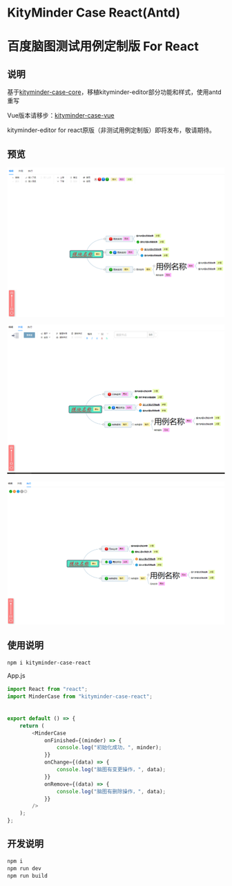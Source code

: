 KityMinder Case React(Antd)
==========

百度脑图测试用例定制版 For React
==========

## 说明
基于[kityminder-case-core](https://github.com/liangalien/kityminder-case-core)，移植kityminder-editor部分功能和样式，使用antd重写

Vue版本请移步：[kityminder-case-vue](https://github.com/liangalien/kityminder-case-vue)

kityminder-editor for react原版（非测试用例定制版）即将发布，敬请期待。


## 预览
[![](https://github.com/liangalien/kityminder-case-react/blob/3fa74142c64c9cd1cf47e82ce855686f4f75a856/src/images/s1.png)](https://github.com/liangalien/kityminder-case-react/blob/3fa74142c64c9cd1cf47e82ce855686f4f75a856/src/images/s1.png)

[![](https://github.com/liangalien/kityminder-case-react/blob/3fa74142c64c9cd1cf47e82ce855686f4f75a856/src/images/s2.png)](https://github.com/liangalien/kityminder-case-react/blob/3fa74142c64c9cd1cf47e82ce855686f4f75a856/src/images/s2.png)

[![](https://github.com/liangalien/kityminder-case-react/blob/3fa74142c64c9cd1cf47e82ce855686f4f75a856/src/images/s3.png)](https://github.com/liangalien/kityminder-case-react/blob/3fa74142c64c9cd1cf47e82ce855686f4f75a856/src/images/s3.png)


## 使用说明
```bash
npm i kityminder-case-react
```

App.js
```javascript
import React from "react";
import MinderCase from "kityminder-case-react";


export default () => {
    return (
        <MinderCase
            onFinished={(minder) => {
                console.log("初始化成功，", minder);
            }}
            onChange={(data) => {
                console.log("脑图有变更操作，", data);
            }}
            onRemove={(data) => {
                console.log("脑图有删除操作，", data);
            }}
        />
    );
};

```

## 开发说明
```bash
npm i
npm run dev
npm run build
```

